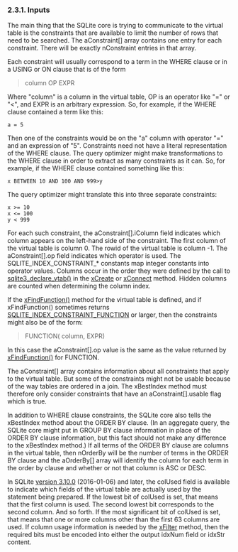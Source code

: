 ### 2\.3\.1\. Inputs


The main thing that the SQLite core is trying to communicate to 
the virtual table is the constraints that are available to limit 
the number of rows that need to be searched. The aConstraint\[] array 
contains one entry for each constraint. There will be exactly 
nConstraint entries in that array.



Each constraint will usually correspond to a term in the WHERE clause
or in a USING or ON clause that is of the form




> column OP EXPR


Where "column" is a column in the virtual table, OP is an operator 
like "\=" or "\<", and EXPR is an arbitrary expression. So, for example,
if the WHERE clause contained a term like this:




```
a = 5

```

Then one of the constraints would be on the "a" column with 
operator "\=" and an expression of "5". Constraints need not have a
literal representation of the WHERE clause. The query optimizer might
make transformations to the 
WHERE clause in order to extract as many constraints 
as it can. So, for example, if the WHERE clause contained something 
like this:




```
x BETWEEN 10 AND 100 AND 999>y

```

The query optimizer might translate this into three separate constraints:




```
x >= 10
x <= 100
y < 999

```

For each such constraint, the aConstraint\[].iColumn field indicates which 
column appears on the left\-hand side of the constraint.
The first column of the virtual table is column 0\. 
The rowid of the virtual table is column \-1\. 
The aConstraint\[].op field indicates which operator is used. 
The SQLITE\_INDEX\_CONSTRAINT\_\* constants map integer constants 
into operator values.
Columns occur in the order they were defined by the call to
[sqlite3\_declare\_vtab()](c3ref/declare_vtab.html) in the [xCreate](vtab.html#xcreate) or [xConnect](vtab.html#xconnect) method.
Hidden columns are counted when determining the column index.



If the [xFindFunction()](vtab.html#xfindfunction) method for the virtual table is defined, and 
if xFindFunction() sometimes returns [SQLITE\_INDEX\_CONSTRAINT\_FUNCTION](c3ref/c_index_constraint_eq.html) or
larger, then the constraints might also be of the form:




> FUNCTION( column, EXPR)


In this case the aConstraint\[].op value is the same as the value
returned by [xFindFunction()](vtab.html#xfindfunction) for FUNCTION.



The aConstraint\[] array contains information about all constraints 
that apply to the virtual table. But some of the constraints might
not be usable because of the way tables are ordered in a join. 
The xBestIndex method must therefore only consider constraints 
that have an aConstraint\[].usable flag which is true.



In addition to WHERE clause constraints, the SQLite core also 
tells the xBestIndex method about the ORDER BY clause. 
(In an aggregate query, the SQLite core might put in GROUP BY clause 
information in place of the ORDER BY clause information, but this fact
should not make any difference to the xBestIndex method.) 
If all terms of the ORDER BY clause are columns in the virtual table, 
then nOrderBy will be the number of terms in the ORDER BY clause 
and the aOrderBy\[] array will identify the column for each term 
in the order by clause and whether or not that column is ASC or DESC.




In SQLite [version 3\.10\.0](releaselog/3_10_0.html) (2016\-01\-06\) and later, 
the colUsed field is available
to indicate which fields of the virtual table are actually used by the
statement being prepared. If the lowest bit of colUsed is set, that
means that the first column is used. The second lowest bit corresponds
to the second column. And so forth. If the most significant bit of
colUsed is set, that means that one or more columns other than the 
first 63 columns are used. If column usage information is needed by the
[xFilter](vtab.html#xfilter) method, then the required bits must be encoded into either
the output idxNum field or idxStr content.



